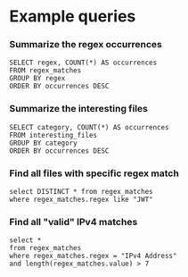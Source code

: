 # Example queries


### Summarize the regex occurrences

```
SELECT regex, COUNT(*) AS occurrences
FROM regex_matches
GROUP BY regex
ORDER BY occurrences DESC
```

### Summarize the interesting files

```
SELECT category, COUNT(*) AS occurrences
FROM interesting_files
GROUP BY category
ORDER BY occurrences DESC
```


### Find all files with specific regex match

```
select DISTINCT * from regex_matches
where regex_matches.regex like "JWT"
```

### Find all "valid" IPv4 matches

```
select *
from regex_matches
where regex_matches.regex = "IPv4 Address"
and length(regex_matches.value) > 7
```
